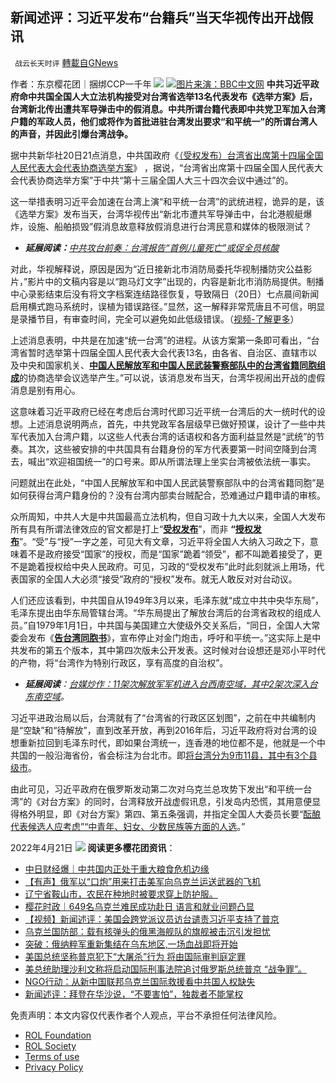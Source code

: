
## 新闻述评：习近平发布“台籍兵”当天华视传出开战假讯
` 战云长天时评` [轉載自GNews](https://gnews.org/zh-hans/2384195/)

作者：东京樱花团｜捆绑CCP一千年
 ![](https://assets.gnews.org/wp-content/uploads/2022/04/标志.png) ![](https://ichef.bbci.co.uk/news/800/cpsprodpb/16422/production/_122607119_taiwan_china_index_976.png.webp)[图片来演：BBC中文网](https://ichef.bbci.co.uk/news/800/cpsprodpb/16422/production/_122607119_taiwan_china_index_976.png.webp) 
**中共习近平政府命中共国全国人大立法机构接受对台湾省选举13名代表发布《选举方案》后，台湾新北传出遭共军导弹击中的假消息。中共所谓台籍代表即中共党卫军加入台湾户籍的军政人员，他们或将作为首批进驻台湾发出要求“和平统一”的所谓台湾人的声音，并因此引爆台湾战争。**

据中共新华社20日21点消息，中共国政府《[（受权发布）台湾省出席第十四届全国人民代表大会代表协商选举方案](http://www.news.cn/2022-04/20/c_1128579178.htm)》 ，据说，“台湾省出席第十四届全国人民代表大会代表协商选举方案”于中共“第十三届全国人大三十四次会议中通过”的。
 
这一举措表明习近平会加速在台湾上演“和平统一台湾”的武统进程，诡异的是，该《选举方案》发布当天，台湾华视传出“新北市遭共军导弹击中，台北港舰艇爆炸，设施、船舶损毁”假消息故意释放假消息进行台湾民意和媒体的极限测试？
 
- ***延展阅读：***[*中共攻台前奏：台湾报告“首例儿童死亡”或促全员核酸*](https://gnews.org/zh-hans/2377765/)

对此，华视解释说，原因是因为“近日接新北市消防局委托华视制播防灾公益影片，”影片中的文稿内容是以“跑马灯文字”出现的，内容是新北市消防局提供。制播中心录影结束后没有将文字档案连结路径恢复，导致隔日（20日）七点晨间新闻启用横式跑马系统时，误植为错误路径。”显然，这一解释非常荒唐且不可信，明显是录播节目，有审查时间，完全可以避免如此低级错误。（[视频-了解更多](https://www.bbc.com/zhongwen/simp/chinese-news-61163436)）
 
上述消息表明，中共是在加速“统一台湾”的进程。从该方案第一条即可看出，“台湾省暂时选举第十四届全国人民代表大会代表13名，由各省、自治区、直辖市以及中央和国家机关、[**中国人民解放军和中国人民武装警察部队中的台湾省籍同胞组成**](http://www.news.cn/2022-04/20/c_1128579178.htm#:~:text=%E4%B8%AD%E5%9B%BD%E4%BA%BA%E6%B0%91%E8%A7%A3%E6%94%BE%E5%86%9B%E5%92%8C%E4%B8%AD%E5%9B%BD%E4%BA%BA%E6%B0%91%E6%AD%A6%E8%A3%85%E8%AD%A6%E5%AF%9F%E9%83%A8%E9%98%9F%E4%B8%AD%E7%9A%84%E5%8F%B0%E6%B9%BE%E7%9C%81%E7%B1%8D%E5%90%8C%E8%83%9E%E7%BB%84%E6%88%90%E7%9A%84%E5%8D%8F%E5%95%86%E9%80%89%E4%B8%BE%E4%BC%9A%E8%AE%AE%E9%80%89%E4%B8%BE%E4%BA%A7%E7%94%9F)的协商选举会议选举产生。”可以说，该消息发布当天，台湾华视闹出开战的虚假消息是别有用心。
 
这意味着习近平政府已经在考虑后台湾时代即习近平统一台湾后的大一统时代的设想。上述消息说明两点，首先，中共党政军各层级早已做好预谋，设计了一些中共军代表加入台湾户籍，以这些人代表台湾的话语权和各方面利益显然是“武统”的节奏。其次，这些被安排的中共国具有台籍身份的军方代表要第一时间空降到台湾去，喊出“欢迎祖国统一”的口号来。即从所谓法理上坐实台湾被依法统一事实。
 
问题就出在此处，“中国人民解放军和中国人民武装警察部队中的台湾省籍同胞”是如何获得台湾户籍身份的？没有台湾内部卖台贼配合，恐难通过户籍申请的审核。

众所周知，中共人大是中共国最高立法机构，但自习政十九大以来，全国人大发布所有具有所谓法律效应的官文都是打上“[**受权发布**](https://www.thepaper.cn/newsDetail_forward_11705914)”，而非 **“**[**授权发布**](http://www.xinhuanet.com/18cpcnc/sqfb.htm)”。“受”与“授”一字之差，可见大有文章，习近平将全国人大纳入习政之下，意味着不是政府接受“国家”的授权，而是“国家”跪着“领受”，都不叫跪着接受了，更不是跪着授权给中央人民政府。可见，习政的“受权发布”此时此刻就派上用场，代表国家的全国人大必须“接受”政府的“授权”发布。就无人敢反对对台动议。
 
人们还应该看到，中共国自从1949年3月以来，毛泽东就“成立中共中央华东局”，毛泽东提出由华东局管辖台湾。“华东局提出了解放台湾后的台湾省政权的组成人员。”自1979年1月1日，中共国与美国建立大使级外交关系后，“同日，全国人大常委会发布《[**告台湾同胞书**](https://zh.wikisource.org/wiki/%E5%91%8A%E5%8F%B0%E6%B9%BE%E5%90%8C%E8%83%9E%E4%B9%A6)》，宣布停止对金门炮击，呼吁和平统一。”这实际上是中共发布的第五个版本，其中第四次版未公开发表。这时候对台设想还是邓小平时代的产物，将“台湾作为特别行政区，享有高度的自治权”。

- ***延展阅读**：*[*台媒炒作：11架次解放军军机进入台西南空域，其中2架次深入台东南空域*](https://taiwan.huanqiu.com/article/47gaE4WjZ6i)*。*

习近平进政治局以后，台湾就有了“台湾省的行政区区划图”，之前在中共编制内是“空缺”和“待解放”，直到改革开放，再到2016年后，习近平政府将对台湾的设想重新拉回到毛泽东时代，即如果台湾统一，连香港的地位都不是，他就是一个中共国的一般沿海省份，省会标注为台北市。即[将台湾分为9市11县，其中有3个县级市](https://zh.wikipedia.org/wiki/%E5%8F%B0%E6%B9%BE%E7%9C%81_%28%E4%B8%AD%E5%8D%8E%E4%BA%BA%E6%B0%91%E5%85%B1%E5%92%8C%E5%9B%BD%29#:~:text=2016%E5%B9%B4%E5%89%8D%EF%BC%8C%E5%9C%A8%E4%B8%AD%E5%8D%8E%E4%BA%BA%E6%B0%91%E5%85%B1%E5%92%8C%E5%9B%BD%E5%87%BA%E7%89%88%E7%9A%84%E2%80%9C%E5%8F%B0%E6%B9%BE%E7%9C%81%E2%80%9D%E5%9C%B0%E5%9B%BE%E4%B8%AD%EF%BC%8C%E5%B0%86%E5%8F%B0%E6%B9%BE%E7%9C%81%E5%88%92%E5%88%86%E4%B8%BA7%E5%B8%82%EF%BC%88%E5%85%B6%E4%B8%AD2%E5%B8%82%E6%A0%87%E8%AE%B0%E4%B8%BA%E5%9C%B0%E7%BA%A7%E8%A1%8C%E6%94%BF%E5%8C%BA%EF%BC%8C%E5%88%86%E5%88%AB%E4%B8%BA%E5%8F%B0%E5%8C%97%E5%B8%82%E5%92%8C%E9%AB%98%E9%9B%84%E5%B8%82%EF%BC%9B5%E5%B8%82%E6%A0%87%E8%AE%B0%E4%B8%BA%E5%8E%BF%E7%BA%A7%E8%A1%8C%E6%94%BF%E5%8C%BA%EF%BC%8C%E5%88%86%E5%88%AB%E4%B8%BA%E5%9F%BA%E9%9A%86%E5%B8%82%E3%80%81%E5%8F%B0%E4%B8%AD%E5%B8%82%E3%80%81%E5%8F%B0%E5%8D%97%E5%B8%82%E3%80%81%E6%96%B0%E7%AB%B9%E5%B8%82%E5%92%8C%E5%98%89%E4%B9%89%E5%B8%82%EF%BC%89%E5%92%8C16%E5%8E%BF%EF%BC%88%E5%88%86%E5%88%AB%E4%B8%BA%E5%8F%B0%E5%8C%97%E5%8E%BF%E3%80%81%E6%A1%83%E5%9B%AD%E5%8E%BF%E3%80%81%E6%96%B0%E7%AB%B9%E5%8E%BF%E3%80%81%E5%AE%9C%E5%85%B0%E5%8E%BF%E3%80%81%E5%8F%B0%E4%B8%AD%E5%8E%BF%E3%80%81%E8%8B%97%E6%A0%97%E5%8E%BF%E3%80%81%E5%BD%B0%E5%8C%96%E5%8E%BF%E3%80%81%E4%BA%91%E6%9E%97%E5%8E%BF%E3%80%81%E5%8D%97%E6%8A%95%E5%8E%BF%E3%80%81%E9%AB%98%E9%9B%84%E5%8E%BF%E3%80%81%E5%8F%B0%E5%8D%97%E5%8E%BF%E3%80%81%E5%98%89%E4%B9%89%E5%8E%BF%E3%80%81%E5%B1%8F%E4%B8%9C%E5%8E%BF%E3%80%81%E5%8F%B0%E4%B8%9C%E5%8E%BF%E3%80%81%E8%8A%B1%E8%8E%B2%E5%8E%BF%E4%BB%A5%E5%8F%8A%E6%BE%8E%E6%B9%96%E5%8E%BF%EF%BC%89%EF%BC%8C%E7%9C%81%E4%BC%9A%E6%B3%A8%E4%B8%BA%E5%8F%B0%E5%8C%97%E5%B8%82%5B17%5D%EF%BC%9B2016%E5%B9%B4%E5%90%8E%EF%BC%8C%E4%B8%AD%E5%8D%8E%E4%BA%BA%E6%B0%91%E5%85%B1%E5%92%8C%E5%9B%BD%E5%87%BA%E7%89%88%E7%9A%84%E5%9C%B0%E5%9B%BE%E5%BC%80%E5%A7%8B%E6%8C%89%E7%85%A7%E7%8E%B0%E6%97%B6%E5%AE%9E%E9%99%85%E7%BB%9F%E6%B2%BB%E5%8F%B0%E6%B9%BE%E7%9A%84%E4%B8%AD%E5%8D%8E%E6%B0%91%E5%9B%BD%E6%94%BF%E5%BA%9C%E6%89%80%E8%AE%BE%E5%AE%9A%E7%9A%84%E8%A1%8C%E6%94%BF%E5%8C%BA%E5%88%92%EF%BC%8C%E5%B0%86%E5%8F%B0%E6%B9%BE%E5%88%86%E4%B8%BA9%E5%B8%82%EF%BC%88%E5%85%B6%E4%B8%AD6%E5%B8%82%E6%A0%87%E4%B8%BA%E5%9C%B0%E7%BA%A7%E8%A1%8C%E6%94%BF%E5%8C%BA%)。
 
由此可见，习近平政府在俄罗斯发动第二次对乌克兰总攻势下发出“和平统一台湾”的《对台方案》的同时，台湾释放开战虚假讯息，引发岛内恐慌，其用意便显得格外明显，即《对台方案》第四、第五条强调，并指定全国人大委员长要“[酝酿代表候选人应考虑”“中青年、妇女、少数民族等方面的人选](http://www.news.cn/2022-04/20/c_1128579178.htm)。”
 
2022年4月21日
 ![](https://assets.gnews.org/wp-content/uploads/2022/04/战云长天.gif) 
**阅读更多樱花团资讯**：

- [中日财经爆｜中共国内正处于重大粮食危机边缘](https://gnews.org/zh-hans/2383574/)
- [【有声】俄军以“口炮”用来打击美军向乌克兰运送武器的飞机](https://gnews.org/zh-hans/2371728/)
- [辽宁省鞍山市，农民在种地时被要求穿上防护服。](https://gnews.org/2354959/)
- [樱花时政｜649名乌克兰难民成功赴日 语言和就业问题凸显](https://gnews.org/zh-hans/2371342/)
- [【视频】新闻述评：美国会跨党派议员访台谴责习近平支持了普京](https://gnews.org/zh-hans/2356260/)
- [乌克兰国防部：载有核弹头的俄黑海舰队的旗舰被击沉引发担忧](https://gnews.org/zh-hans/2351656/)
- [突破：俄纳粹军重新集结在乌东地区,一场血战即将开始](https://gnews.org/zh-hans/2342994/)
- [美国总统坚称普京犯下“大屠杀”行为 将由国际审判庭定罪](https://gnews.org/zh-hans/2338330/)
- [美总统助理沙利文称将启动国际刑事法院追讨俄罗斯总统普京 “战争罪”。](https://gnews.org/zh-hans/2290690/)
- [NGO行动：从新中国联邦乌克兰国际救援看中共国人权缺失](https://gnews.org/zh-hans/2283816/)
- [新闻述评：拜登在华沙说，“不要害怕”，独裁者不能掌权](https://gnews.org/zh-hans/2247198/)

免责声明：本文内容仅代表作者个人观点，平台不承担任何法律风险。
  
- [ROL Foundation](https://rolfoundation.org/)
- [ROL Society](https://rolsociety.org/)
- [Terms of use](https://gnews.org/terms-of-use-3/)
- [Privacy Policy](https://gnews.org/privacy-policy/)
